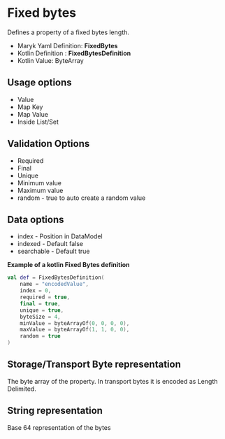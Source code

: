 # Fixed bytes
Defines a property of a fixed bytes length.

- Maryk Yaml Definition: **FixedBytes**
- Kotlin Definition : **FixedBytesDefinition**
- Kotlin Value: ByteArray

## Usage options
- Value
- Map Key
- Map Value
- Inside List/Set

## Validation Options
- Required
- Final
- Unique
- Minimum value
- Maximum value
- random - true to auto create a random value

## Data options
- index - Position in DataModel 
- indexed - Default false
- searchable - Default true

**Example of a kotlin Fixed Bytes definition**
```kotlin
val def = FixedBytesDefinition(
    name = "encodedValue",
    index = 0,
    required = true,
    final = true,
    unique = true,
    byteSize = 4,
    minValue = byteArrayOf(0, 0, 0, 0),
    maxValue = byteArrayOf(1, 1, 0, 0),
    random = true
)
```

## Storage/Transport Byte representation
The byte array of the property. 
In transport bytes it is encoded as Length Delimited. 

## String representation
Base 64 representation of the bytes